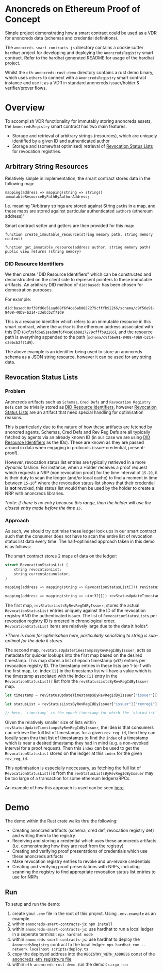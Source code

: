 # Anoncreds on Ethereum Proof of Concept
Simple project demonstrating how a smart contract could be used as a VDR for anoncreds data (schemas and credential definitions).

The `anoncreds-smart-contracts-js` directory contains a cookie cutter `hardhat` project for developing and deploying the `AnoncredsRegistry` smart contract. Refer to the hardhat generated README for usage of the hardhat project.

Whilst the `eth-anoncreds-rust-demo` directory contains a rust demo binary, which uses `ethers` to connect with a `AnoncredsRegistry` smart contract instance and use it as a VDR in standard anoncreds issuer/holder & verifier/prover flows.

# Overview
To accomplish VDR functionality for immutably storing anoncreds assets, the `AnoncredsRegistry` smart contract has two main features:
* Storage and retrieval of arbitrary strings (resources), which are uniquely identified by a given ID and authenticated author
* Storage and (somewhat optimised) retrieval of [Revocation Status Lists](https://hyperledger.github.io/anoncreds-spec/#term:revocation-status-list) for revocation registries.

## Arbitrary String Resources
Relatively simple in implementation, the smart contract stores data in the following map:
```solidity
mapping(address => mapping(string => string)) immutableResourceByPathByAuthorAddress;
```
I.e. meaning "Arbitrary strings are stored against String `path`s in a map, and these maps are stored against particular authenticated `author`s (ethereum address)"

Smart contract setter and getters are then provided for this map:
```solidity
function create_immutable_resource(string memory path, string memory content)

function get_immutable_resource(address author, string memory path) public view returns (string memory)
```

### DID Resource Identifiers

We then create "DID Resource Identifiers" which can be constructed and deconstructed on the client side to represent pointers to these immutable artifacts. An arbitrary DID method of `did:based:` has been chosen for demostration purposes. 

For example:
```
did:based:0xf39fd6e51aad88f6f4ce6ab8827279cfffb92266/schema/c9f56e91-8408-40b9-b214-c3ebcb2f71d9
```
This is a resource identifier which refers to an immutable resource in this smart contract, where the `author` is the ethereum address associated with this DID (`0xf39fd6e51aad88f6f4ce6ab8827279cfffb92266`), and the resource path is everything appended to the path (`schema/c9f56e91-8408-40b9-b214-c3ebcb2f71d9`).

The above example is an identifier being used to store an anoncreds schema as a JSON string resource, however it can be used for any string data.

## Revocation Status Lists
### Problem
Anoncreds artifacts such as `Schemas`, `Cred Defs` and `Revocation Registry Defs` can be trivially stored as [DID Resource Identifiers](#did-resource-identifiers), however [Revocation Status Lists](https://hyperledger.github.io/anoncreds-spec/#term:revocation-status-list) are an artifact that need special handling for optimisation reasons. 

This is particularly due to the nature of how these artifacts are fetched by anoncred agents. Schemas, Cred Defs and Rev Reg Defs are all typically fetched by agents via an already known ID (in our case we are using [DID Resource Identifiers](#did-resource-identifiers) as the IDs). These are known as they are passed around in data when engaging in protocols (issue-credential, present-proof).

However, revocation status list entries are typically retrieved in a more _dynamic_ fashion. For instance, when a Holder receives a proof request which requests a NRP (non revocation proof) for the time interval of `15-20`, it is their duty to scan the ledger (and/or local cache) to find a moment in time between `15-20`* where the revocation status list shows that their credential is **not** revoked, this status list would then be used by the holder to create a NRP with anoncreds libraries.

_*note: if there is no entry because this range, then the holder will use the closest entry made before the time `15`_.

### Approach
As such, we should try optimise these ledger look ups in our smart contract such that the consumer does not have to scan the entire list of revocation status list data every time. The half-optimised approach taken in this demo is as follows:

The smart contract stores 2 maps of data on the ledger:
```rust
struct RevocationStatusList {
    string revocationList;
    string currentAccumulator;
}

mapping(address => mapping(string => RevocationStatusList[])) revStatusListsByRevRegIdByIssuer;

mapping(address => mapping(string => uint32[])) revStatusUpdateTimestampsByRevRegIdByIssuer;
```

The first map, `revStatusListsByRevRegIdByIssuer`, stores the actual `RevocationStatusList` entries uniquely against the ID of the revocation registry AND the authenticated issuer. The list of `RevocationStatusList`s per revocation registry ID is ordered in chronological order. `RevocationStatusList` items are relatively large due to the data it holds*.

_*There is room for optimisation here, particularly serializing to string is sub-optimal for the data it stores._

The second map, `revStatusUpdateTimestampsByRevRegIdByIssuer`, acts as metadata for quicker lookups into the first map based on the desired timestamp. This map stores a list of epoch timestamp (`u32`) entries per revocation registry ID. The timestamp entries in these lists are 1-to-1 with the first map, i.e. index `[i]` in the timestamp list will have a value which is the timestamp associated with the index `[i]` entry in the `RevocationStatusList[]` list from the `revStatusListsByRevRegIdByIssuer` map.

```js
let timestamp = revStatusUpdateTimestampsByRevRegIdByIssuer["issuer"]["revreg1"][i]

let statusList = revStatusListsByRevRegIdByIssuer["issuer"]["revreg1"][i]

// here, `timestamp` is the epoch timestamp for which the `statusList` entry was made on the ledger
```

Given the relatively smaller size of lists within `revStatusUpdateTimestampsByRevRegIdByIssuer`, the idea is that consumers can retrieve the full list of timestamps for a given `rev_reg_id`, then they can locally scan thru that list of timestamps to find the `index` of a timestamp which is near a desired timestamp they had in mind (e.g. a non-revoked interval for a proof request). Then this `index` can be used to get the `RevocationStatusList` stored on the ledger at this `index` for the given `rev_reg_id`. 

This optimisation is especially neccessary, as fetching the full list of `RevocationStatusList[]`s from the `revStatusListsByRevRegIdByIssuer` may be too large of a transaction for some ethereum ledgers/RPCs.

An example of how this approach is used can be seen [here](./eth-anoncreds-rust-demo/src/anoncreds_eth_registry.rs#L219).

# Demo
The demo within the Rust crate walks thru the following:
* Creating anoncred artifacts (schema, cred def, revocation registry def) and writing them to the registry
* Receiving and storing a credential which uses these anoncreds artifacts (i.e. demonstrating how they are read from the registry)
* Creating and verifying proof presentations of credentials which use these anoncreds artifacts
* Make revocation registry entries to revoke and un-revoke credentials
* Creating and verifying proof presentations with NRPs, including scanning the registry to find appropriate revocation status list entries to use for NRPs.

## Run

To setup and run the demo:
1. create your `.env` file in the root of this project. Using `.env.example` as an example.
2. within `anoncreds-smart-contracts-js`: `npm install`
3. within `anoncreds-smart-contracts-js`: use hardhat to run a local ledger in a seperate terminal: `npx hardhat node`
4. within `anoncreds-smart-contracts-js`: use hardhat to deploy the `AnoncredsRegistry` contract to the local ledger: `npx hardhat run --network localhost scripts/deploy.ts`
5. copy the deployed address into the `REGISTRY_WETH_ADDRESS` const of the [anoncreds_eth_registry.rs file](/eth-anoncreds-rust-demo/src/anoncreds_eth_registry.rs)
6. within `eth-anoncreds-rust-demo`: run the demo!: `cargo run`